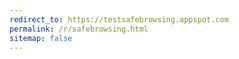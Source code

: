 ```yaml
---
redirect_to: https://testsafebrowsing.appspot.com
permalink: /r/safebrowsing.html
sitemap: false
---
```

